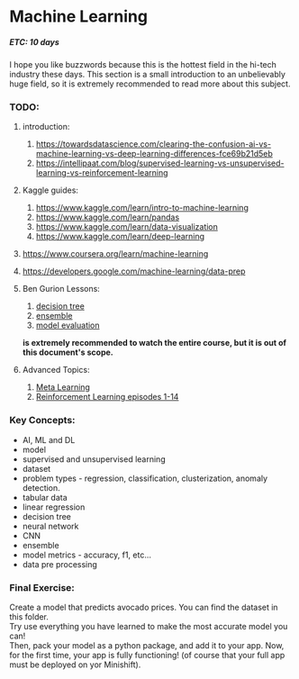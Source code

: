 # Machine Learning
##### ETC: 10 days
I hope you like buzzwords because this is the hottest field in the hi-tech industry these days.
This section is a small introduction to an unbelievably huge field, so it is extremely recommended to
read more about this subject. 


### TODO:
1.  introduction:
    1. https://towardsdatascience.com/clearing-the-confusion-ai-vs-machine-learning-vs-deep-learning-differences-fce69b21d5eb
    2. https://intellipaat.com/blog/supervised-learning-vs-unsupervised-learning-vs-reinforcement-learning

2. Kaggle guides:
    1. https://www.kaggle.com/learn/intro-to-machine-learning
    2. https://www.kaggle.com/learn/pandas
    3. https://www.kaggle.com/learn/data-visualization
    4. https://www.kaggle.com/learn/deep-learning
    
3. https://www.coursera.org/learn/machine-learning

4. https://developers.google.com/machine-learning/data-prep

5.  Ben Gurion Lessons:
    1.  [decision tree](https://www.youtube.com/watch?v=dUetL87cOs8&list=PL7APM8kdz5hNs4R00bWzfRWe5bVnMJjw8&index=8)
    2.  [ensemble](https://www.youtube.com/watch?v=DiVZ4TNGDjg&list=PL7APM8kdz5hNs4R00bWzfRWe5bVnMJjw8&index=9)
    3.  [model evaluation](https://www.youtube.com/watch?v=fp_fDfC_jcM&list=PL7APM8kdz5hNs4R00bWzfRWe5bVnMJjw8&index=4)

    **is extremely recommended to watch the entire course, but it is out of this document's scope.**

6. Advanced Topics:
	1. [Meta Learning](https://www.unite.ai/what-is-meta-learning/)
	2. [Reinforcement Learning episodes 1-14](https://www.youtube.com/playlist?list=PLZbbT5o_s2xoWNVdDudn51XM8lOuZ_Njv)
	
	
### Key Concepts:
-   AI, ML and DL
-   model
-   supervised and unsupervised learning
-   dataset
-   problem types - regression, classification, clusterization, anomaly detection.
-   tabular data
-   linear regression
-   decision tree
-   neural network
-   CNN
-   ensemble
-   model metrics - accuracy, f1, etc...
-   data pre processing

### Final Exercise:
Create a model that predicts avocado prices. You can find the dataset in this folder.   
Try use everything you have learned to make the most accurate model you can!  
Then, pack your model as a python package, and add it to your app. Now, for the first time, 
your app is fully functioning! (of course that your full app must be deployed on yor Minishift).
